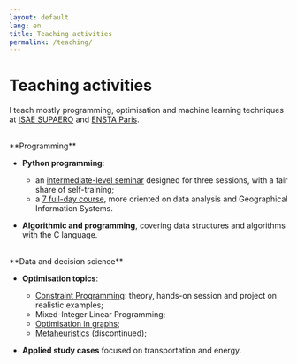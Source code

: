 ```yaml
---
layout: default
lang: en
title: Teaching activities
permalink: /teaching/
---
```


# Teaching activities

I teach mostly programming, optimisation and machine learning techniques at [ISAE SUPAERO](https://www.isae-supaero.fr/en/) and [ENSTA Paris](http://ensta-paris.fr/).

<br/>

<span class="pull-left" style="font-weight: bold; text-indent: -15px;">
<i class="fas fa-keyboard fa-lg"></i></span>**Programming**

- **Python programming**:

  - an [intermediate-level seminar](/pyseminar) designed for three sessions, with a fair share of self-training;
  - a [7 full-day course](https://github.com/xolearn/scientificpython), more oriented on data analysis and Geographical Information Systems.

- **Algorithmic and programming**, covering data structures and algorithms with the C language.

<br/>

<span class="pull-left" style="font-weight: bold; text-indent: -15px;">
<i class="fas fa-flask fa-lg"></i></span>**Data and decision science**

- **Optimisation topics**:

  - [Constraint Programming](/constraints): theory, hands-on session and project on realistic examples;
  - Mixed-Integer Linear Programming;
  - [Optimisation in graphs](https://github.com/xoolive/graphs);
  - [Metaheuristics](https://github.com/xoolive/metaheuristics) (discontinued);

- **Applied study cases** focused on transportation and energy.
